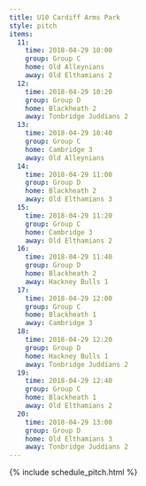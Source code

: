 ```yaml
---
title: U10 Cardiff Arms Park
style: pitch
items:
  11:
    time: 2018-04-29 10:00
    group: Group C
    home: Old Alleynians
    away: Old Elthamians 2
  12:
    time: 2018-04-29 10:20
    group: Group D
    home: Blackheath 2
    away: Tonbridge Juddians 2
  13:
    time: 2018-04-29 10:40
    group: Group C
    home: Cambridge 3
    away: Old Alleynians
  14:
    time: 2018-04-29 11:00
    group: Group D
    home: Blackheath 2
    away: Old Elthamians 3
  15:
    time: 2018-04-29 11:20
    group: Group C
    home: Cambridge 3
    away: Old Elthamians 2
  16:
    time: 2018-04-29 11:40
    group: Group D
    home: Blackheath 2
    away: Hackney Bulls 1
  17:
    time: 2018-04-29 12:00
    group: Group C
    home: Blackheath 1
    away: Cambridge 3
  18:
    time: 2018-04-29 12:20
    group: Group D
    home: Hackney Bulls 1
    away: Tonbridge Juddians 2
  19:
    time: 2018-04-29 12:40
    group: Group C
    home: Blackheath 1
    away: Old Elthamians 2
  20:
    time: 2018-04-29 13:00
    group: Group D
    home: Old Elthamians 3
    away: Tonbridge Juddians 2
---
```


{% include schedule_pitch.html %}
